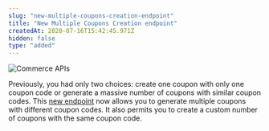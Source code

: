 ```yaml
---
slug: "new-multiple-coupons-creation-endpoint"
title: "New Multiple Coupons Creation endpoint"
createdAt: 2020-07-16T15:42:45.971Z
hidden: false
type: "added"
---
```


![Commerce APIs](https://img.shields.io/badge/-Commerce%20APIs-brightgreen)

Previously, you had only two choices: create one coupon with only one coupon code or generate a massive number of coupons with similar coupon codes. This [new endpoint](https://developers.vtex.com/reference/coupons#post_api-rnb-pvt-multiple-coupons) now allows you to generate multiple coupons with different coupon codes. It also permits you to create a custom number of coupons with the same coupon code.
